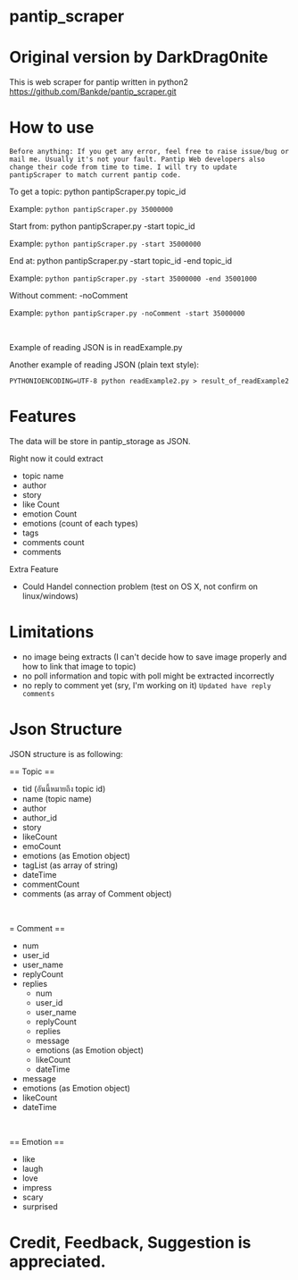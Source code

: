 # pantip_scraper
# Original version by DarkDrag0nite

This is web scraper for pantip written in python2 https://github.com/Bankde/pantip_scraper.git

# How to use

`Before anything: If you get any error, feel free to raise issue/bug or mail me. Usually it's not your fault. Pantip Web developers also change their code from time to time. I will try to update pantipScraper to match current pantip code.`

To get a topic: python pantipScraper.py topic_id

Example: `python pantipScraper.py 35000000`
	
Start from: python pantipScraper.py -start topic_id

Example: `python pantipScraper.py -start 35000000`
	
End at: python pantipScraper.py -start topic_id -end topic_id

Example: `python pantipScraper.py -start 35000000 -end 35001000`

Without comment: -noComment

Example: `python pantipScraper.py -noComment -start 35000000`

<br />

Example of reading JSON is in readExample.py

Another example of reading JSON (plain text style): 

    PYTHONIOENCODING=UTF-8 python readExample2.py > result_of_readExample2

# Features

The data will be store in pantip_storage as JSON.

Right now it could extract
- topic name
- author
- story
- like Count
- emotion Count
- emotions (count of each types)
- tags
- comments count
- comments

Extra Feature
- Could Handel connection problem (test on OS X, not confirm on linux/windows)

# Limitations

- no image being extracts (I can't decide how to save image properly and how to link that image to topic)
- no poll information and topic with poll might be extracted incorrectly
- no reply to comment yet (sry, I'm working on it) `Updated have reply comments `

# Json Structure

JSON structure is as following:

== Topic ==
- tid (อันนี้หมายถึง topic id)
- name (topic name)
- author
- author_id
- story
- likeCount
- emoCount
- emotions (as Emotion object)
- tagList (as array of string)
- dateTime
- commentCount
- comments (as array of Comment object)

<br />

= Comment ==
- num
- user_id
- user_name
- replyCount
- replies 
    - num
    - user_id
    - user_name
    - replyCount
    - replies
    - message
    - emotions (as Emotion object) 
    - likeCount
    - dateTime
- message
- emotions (as Emotion object) 
- likeCount
- dateTime

<br />

== Emotion ==
- like
- laugh
- love
- impress
- scary
- surprised

# Credit, Feedback, Suggestion is appreciated.
